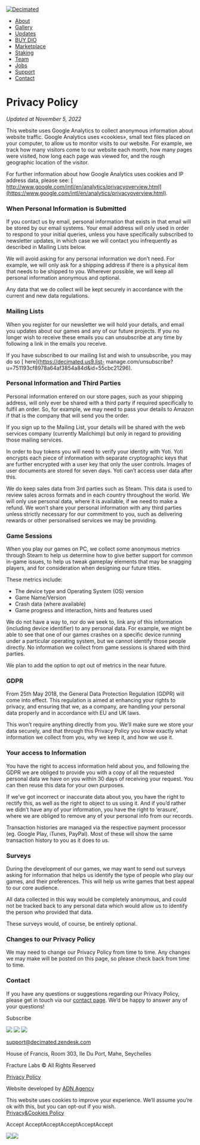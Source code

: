 [ ![Decimated](images/logo.png) ](https://decimated.net)

  * [ About ](https://decimated.net/about)
  * [ Gallery ](https://decimated.net/gallery)
  * [ Updates ](https://decimated.net/updates)
  * [ BUY DIO ](https://raydium.io/swap/?inputCurrency=Es9vMFrzaCERmJfrF4H2FYD4KCoNkY11McCe8BenwNYB&outputCurrency=BiDB55p4G3n1fGhwKFpxsokBMqgctL4qnZpDH1bVQxMD&fixed=in)
  * [ Marketplace ](https://decimated.myspreadshop.com/)
  * [ Staking ](https://staking.decimated.net/)
  * [ Team ](https://decimated.net/team)
  * [ Jobs ](https://decimated.net/jobs)
  * [ Support ](https://decimated.zendesk.com/hc/en-us)
  * [ Contact ](https://decimated.net/contact)

# Privacy Policy

_Updated at November 5, 2022_

This website uses Google Analytics to collect anonymous information about
website traffic. Google Analytics uses «cookies», small text files placed on
your computer, to allow us to monitor visits to our website. For example, we
track how many visitors come to our website each month, how many pages were
visited, how long each page was viewed for, and the rough geographic location
of the visitor.

For further information about how Google Analytics uses cookies and IP address
data, please see: [
http://www.google.com/intl/en/analytics/privacyoverview.html](https://www.google.com/intl/en/analytics/privacyoverview.html).

### When Personal Information is Submitted

If you contact us by email, personal information that exists in that email
will be stored by our email systems. Your email address will only used in
order to respond to your initial queries, unless you have specifically
subscribed to newsletter updates, in which case we will contact you
infrequently as described in Mailing Lists below.

We will avoid asking for any personal information we don’t need. For example,
we will only ask for a shipping address if there is a physical item that needs
to be shipped to you. Wherever possible, we will keep all personal information
anonymous and optional.

Any data that we do collect will be kept securely in accordance with the
current and new data regulations.  

### Mailing Lists

When you register for our newsletter we will hold your details, and email you
updates about our games and any of our future projects. If you no longer wish
to receive these emails you can unsubscribe at any time by following a link in
the emails you receive.

If you have subscribed to our mailing list and wish to unsubscribe, you may do
so [ here](https://decimated.us9.list-
manage.com/unsubscribe?u=751193cf8978a64af3854a84d&id=55cbc21296).

### Personal Information and Third Parties

Personal information entered on our store pages, such as your shipping
address, will only ever be shared with a third party if required specifically
to fulfil an order. So, for example, we may need to pass your details to
Amazon if that is the company that will send you the order.

If you sign up to the Mailing List, your details will be shared with the web
services company (currently Mailchimp) but only in regard to providing those
mailing services.

In order to buy tokens you will need to verify your identity with Yoti. Yoti
encrypts each piece of information with separate cryptographic keys that are
further encrypted with a user key that only the user controls. Images of user
documents are stored for seven days. Yoti can’t access user data after this.

We do keep sales data from 3rd parties such as Steam. This data is used to
review sales across formats and in each country throughout the world. We will
only use personal data, where it is available, if we need to make a refund. We
won’t share your personal information with any third parties unless strictly
necessary for our commitment to you, such as delivering rewards or other
personalised services we may be providing.

### Game Sessions

When you play our games on PC, we collect some anonymous metrics through Steam
to help us determine how to give better support for common in-game issues, to
help us tweak gameplay elements that may be snagging players, and for
consideration when designing our future titles.

These metrics include:

  * The device type and Operating System (OS) version
  * Game Name/Version
  * Crash data (where available)
  * Game progress and interaction, hints and features used

We do not have a way to, nor do we seek to, link any of this information
(including device identifier) to any personal data. For example, we might be
able to see that one of our games crashes on a specific device running under a
particular operating system, but we cannot identify those people directly. No
information we collect from game sessions is shared with third parties.

We plan to add the option to opt out of metrics in the near future.

### GDPR

From 25th May 2018, the General Data Protection Regulation (GDPR) will come
into effect. This regulation is aimed at enhancing your rights to privacy, and
ensuring that we, as a company, are handling your personal data properly and
in accordance with EU and UK laws.

This won’t require anything directly from you. We’ll make sure we store your
data securely, and that through this Privacy Policy you know exactly what
information we collect from you, why we keep it, and how we use it.

### Your access to Information

You have the right to access information held about you, and following the
GDPR we are obliged to provide you with a copy of all the requested personal
data we have on you within 30 days of receiving your request. You can then
reuse this data for your own purposes.

If we’ve got incorrect or inaccurate data about you, you have the right to
rectify this, as well as the right to object to us using it. And if you’d
rather we didn’t have any of your information, you have the right to
‘erasure’, where we are obliged to remove any of your personal info from our
records.

Transaction histories are managed via the respective payment processor (eg.
Google Play, iTunes, PayPal). Most of these will show the same transaction
history to you as it does to us.

### Surveys

During the development of our games, we may want to send out surveys asking
for information that helps us identify the type of people who play our games,
and their preferences. This will help us write games that best appeal to our
core audience.

All data collected in this way would be completely anonymous, and could not be
tracked back to any personal data which would allow us to identify the person
who provided that data.

These surveys would, of course, be entirely optional.

### Changes to our Privacy Policy

We may need to change our Privacy Policy from time to time. Any changes we may
make will be posted on this page, so please check back from time to time.

### Contact

If you have any questions or suggestions regarding our Privacy Policy, please
get in touch via our [contact page](https://www.decimated.net/contact). We’d
be happy to answer any of your questions!

Subscribe

![](images/content/f-logo-1.png) ![](images/content/f-logo-2.png)
![](images/content/f-logo-3.png)

[ ](https://discord.com/invite/decimated) [
](https://store.steampowered.com/app/1354980/Decimated/) [
](https://t.me/decimatedofficial) [ ](https://twitter.com/decimated_game) [
](https://www.twitch.tv/decimatedofficial) [
](https://www.instagram.com/decimated_game) [
](https://www.youtube.com/c/DecimatedVideogame) [
](https://www.reddit.com/r/decimated_game/) [
](https://www.facebook.com/DecimatedOfficial/)

[ support@decimated.zendesk.com ](mailto:support@decimated.zendesk.com)

House of Francis, Room 303, Ile Du Port, Mahe, Seychelles

Fracture Labs © All Rights Reserved

[Privacy Policy](https://decimated.net/privacy)

Website developed by [ ADN Agency ](https://adn.agency/)

This website uses cookies to improve your experience. We’ll assume you’re ok
with this, but you can opt-out if you wish.  
[Privacy&Cookies Policy](https://decimated.net/privacy)

Accept  AcceptAcceptAcceptAcceptAccept

![](https://t.co/1/i/adsct?bci=4&eci=3&event=%7B%7D&event_id=22cd1384-cbff-49e8-a041-3cbaca59f9ff&integration=advertiser&p_id=Twitter&p_user_id=0&pl_id=e0fa945f-f36e-408e-934f-92ba2eee565c&tw_document_href=https%3A%2F%2Fdecimated.net%2Fprivacy&tw_iframe_status=0&txn_id=o8fa8&type=javascript&version=2.3.30)![](https://analytics.twitter.com/1/i/adsct?bci=4&eci=3&event=%7B%7D&event_id=22cd1384-cbff-49e8-a041-3cbaca59f9ff&integration=advertiser&p_id=Twitter&p_user_id=0&pl_id=e0fa945f-f36e-408e-934f-92ba2eee565c&tw_document_href=https%3A%2F%2Fdecimated.net%2Fprivacy&tw_iframe_status=0&txn_id=o8fa8&type=javascript&version=2.3.30)

